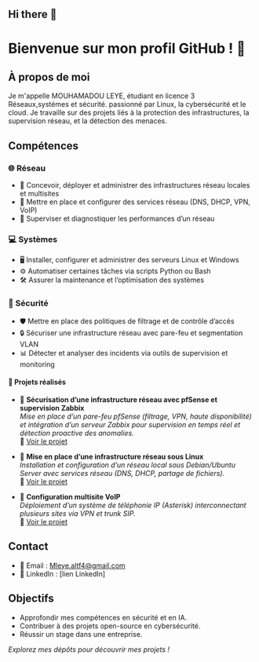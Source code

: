## Hi there 👋
# Bienvenue sur mon profil GitHub ! 👋

## À propos de moi
Je m'appelle MOUHAMADOU LEYE, étudiant en licence 3 Réseaux,systémes et sécurité. passionné par Linux, la cybersécurité et le cloud. Je travaille sur des projets liés à la protection des infrastructures, la supervision réseau, et la détection des menaces.

## Compétences
### 🌐 Réseau
- 📡 Concevoir, déployer et administrer des infrastructures réseau locales et multisites  
- 🔌 Mettre en place et configurer des services réseau (DNS, DHCP, VPN, VoIP)  
- 📶 Superviser et diagnostiquer les performances d’un réseau  

### 💻 Systèmes
- 🖥️ Installer, configurer et administrer des serveurs Linux et Windows  
- ⚙️ Automatiser certaines tâches via scripts Python ou Bash  
- 🛠️ Assurer la maintenance et l’optimisation des systèmes  

### 🔐 Sécurité
- 🛡️ Mettre en place des politiques de filtrage et de contrôle d’accès  
- 🔒 Sécuriser une infrastructure réseau avec pare-feu et segmentation VLAN  
- 📊 Détecter et analyser des incidents via outils de supervision et monitoring  
  

#### 📂 Projets réalisés

- 🔹 **Sécurisation d’une infrastructure réseau avec pfSense et supervision Zabbix**  
  _Mise en place d’un pare-feu pfSense (filtrage, VPN, haute disponibilité) et intégration d’un serveur Zabbix pour supervision en temps réel et détection proactive des anomalies._  
  📎 [Voir le projet](https://github.com/MleyeAltf4/pfsense-zabbix-securite)  

- 🔹 **Mise en place d’une infrastructure réseau sous Linux**  
  _Installation et configuration d’un réseau local sous Debian/Ubuntu Server avec services réseau (DNS, DHCP, partage de fichiers)._  
  📎 [Voir le projet](https://github.com/MleyeAltf4/infrastructure-linux)  

- 🔹 **Configuration multisite VoIP**  
  _Déploiement d’un système de téléphonie IP (Asterisk) interconnectant plusieurs sites via VPN et trunk SIP._  
  📎 [Voir le projet](https://github.com/MleyeAltf4/voip-multisite)  



## Contact
- 📧 Email : Mleye.altf4@gmail.com
- 💼 LinkedIn : [lien LinkedIn]


## Objectifs
- Approfondir mes compétences en sécurité et en IA.
- Contribuer à des projets open-source en cybersécurité.
- Réussir un stage dans une entreprise.

*Explorez mes dépôts pour découvrir mes projets !*
<!--
**MleyeAltf4/MleyeAltf4** is a ✨ _special_ ✨ repository because its `README.md` (this file) appears on your GitHub profile.

Here are some ideas to get you started:

- 🔭 I’m currently working on ...
- 🌱 I’m currently learning ...
- 👯 I’m looking to collaborate on ...
- 🤔 I’m looking for help with ...
- 💬 Ask me about ...
- 📫 How to reach me: ...
- 😄 Pronouns: ...
- ⚡ Fun fact: ...
-->
